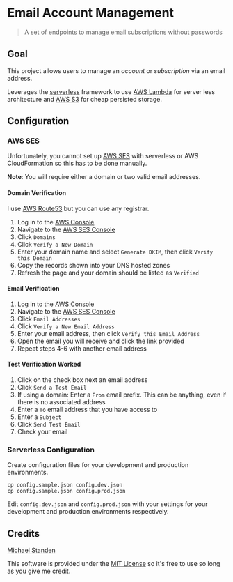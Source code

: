 # Email Account Management

> A set of endpoints to manage email subscriptions without passwords

## Goal

This project allows users to manage an *account* or *subscription* via an email address.

Leverages the [serverless][0] framework to use [AWS Lambda][1] for server less architecture and [AWS S3][2] for cheap persisted storage.

## Configuration

### AWS SES

Unfortunately, you cannot set up [AWS SES][3] with serverless or AWS CloudFormation so this has to be done manually.

**Note**: You will require either a domain or two valid email addresses.

#### Domain Verification

I use [AWS Route53][6] but you can use any registrar.

1. Log in to the [AWS Console][4]
2. Navigate to the [AWS SES Console][5]
3. Click `Domains`
4. Click `Verify a New Domain`
5. Enter your domain name and select `Generate DKIM`, then click `Verify this Domain`
6. Copy the records shown into your DNS hosted zones
7. Refresh the page and your domain should be listed as `Verified`

#### Email Verification

1. Log in to the [AWS Console][4]
2. Navigate to the [AWS SES Console][5]
3. Click `Email Addresses`
4. Click `Verify a New Email Address`
5. Enter your email address, then click `Verify this Email Address`
6. Open the email you will receive and click the link provided
7. Repeat steps 4-6 with another email address

#### Test Verification Worked

1. Click on the check box next an email address
2. Click `Send a Test Email`
3. If using a domain: Enter a `From` email prefix. This can be anything, even if there is no associated address
4. Enter a `To` email address that you have access to
5. Enter a `Subject`
6. Click `Send Test Email`
7. Check your email

### Serverless Configuration

Create configuration files for your development and production environments.

```
cp config.sample.json config.dev.json
cp config.sample.json config.prod.json
```

Edit `config.dev.json` and `config.prod.json` with your settings for your development and production environments respectively.

## Credits

[Michael Standen](https://michael.standen.link)

This software is provided under the [MIT License](https://tldrlegal.com/license/mit-license) so it's free to use so long as you give me credit.

[0]: https://serverless.com/
[1]: https://aws.amazon.com/lambda/
[2]: https://aws.amazon.com/s3/
[3]: https://aws.amazon.com/ses/
[4]: console.aws.amazon.com/console/home
[5]: https://console.aws.amazon.com/ses/
[6]: https://aws.amazon.com/route53/
